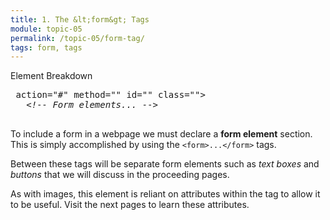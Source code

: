 ```yaml
---
title: 1. The &lt;form&gt; Tags
module: topic-05
permalink: /topic-05/form-tag/
tags: form, tags
---
```


<div class="divider-heading"></div>


<div id="code-heading">Element Breakdown <i class="fas fa-battery-empty"></i></div>
<pre id="breakdown-block">
<span class="pulsate"><form</span> action="#" method="" id="" class=""<span class="pulsate">></span>
   <i>&lt;!-- Form elements... --&gt;</i>
<span class="pulsate"></form></span>
</pre>


To include a form in a webpage we must declare a **form element** section. This is simply accomplished by using the `<form>...</form>` tags.

Between these tags will be separate form elements such as _text boxes_ and _buttons_ that we will discuss in the proceeding pages.

As with images, this element is reliant on attributes within the tag to allow it to be useful. Visit the next pages to learn these attributes.
